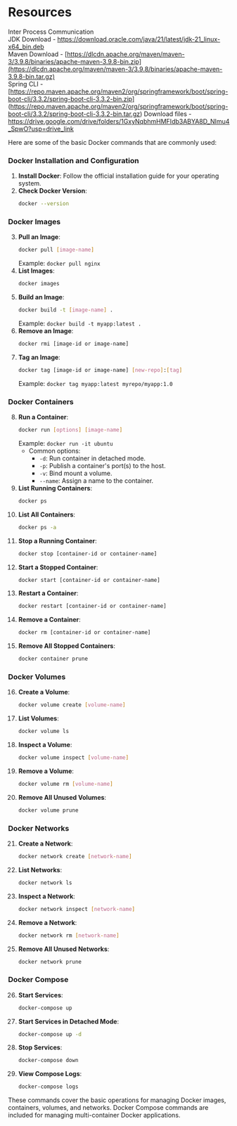 # Resources
Inter Process Communication<br>
JDK Download - https://download.oracle.com/java/21/latest/jdk-21_linux-x64_bin.deb<br>
Maven Download - [https://dlcdn.apache.org/maven/maven-3/3.9.8/binaries/apache-maven-3.9.8-bin.zip](https://dlcdn.apache.org/maven/maven-3/3.9.8/binaries/apache-maven-3.9.8-bin.tar.gz)<br>
Spring CLI - [https://repo.maven.apache.org/maven2/org/springframework/boot/spring-boot-cli/3.3.2/spring-boot-cli-3.3.2-bin.zip] <br>(https://repo.maven.apache.org/maven2/org/springframework/boot/spring-boot-cli/3.3.2/spring-boot-cli-3.3.2-bin.tar.gz)
Download files - https://drive.google.com/drive/folders/1GxyNqbhmHMFIdb3ABYA8D_NImu4_SpwO?usp=drive_link <br>

Here are some of the basic Docker commands that are commonly used:

### Docker Installation and Configuration
1. **Install Docker**: Follow the official installation guide for your operating system.
2. **Check Docker Version**:
   ```sh
   docker --version
   ```

### Docker Images
3. **Pull an Image**:
   ```sh
   docker pull [image-name]
   ```
   Example: `docker pull nginx`
4. **List Images**:
   ```sh
   docker images
   ```
5. **Build an Image**:
   ```sh
   docker build -t [image-name] .
   ```
   Example: `docker build -t myapp:latest .`
6. **Remove an Image**:
   ```sh
   docker rmi [image-id or image-name]
   ```
7. **Tag an Image**:
   ```sh
   docker tag [image-id or image-name] [new-repo]:[tag]
   ```
   Example: `docker tag myapp:latest myrepo/myapp:1.0`

### Docker Containers
8. **Run a Container**:
   ```sh
   docker run [options] [image-name]
   ```
   Example: `docker run -it ubuntu`
   - Common options:
     - `-d`: Run container in detached mode.
     - `-p`: Publish a container's port(s) to the host.
     - `-v`: Bind mount a volume.
     - `--name`: Assign a name to the container.
9. **List Running Containers**:
   ```sh
   docker ps
   ```
10. **List All Containers**:
    ```sh
    docker ps -a
    ```
11. **Stop a Running Container**:
    ```sh
    docker stop [container-id or container-name]
    ```
12. **Start a Stopped Container**:
    ```sh
    docker start [container-id or container-name]
    ```
13. **Restart a Container**:
    ```sh
    docker restart [container-id or container-name]
    ```
14. **Remove a Container**:
    ```sh
    docker rm [container-id or container-name]
    ```
15. **Remove All Stopped Containers**:
    ```sh
    docker container prune
    ```

### Docker Volumes
16. **Create a Volume**:
    ```sh
    docker volume create [volume-name]
    ```
17. **List Volumes**:
    ```sh
    docker volume ls
    ```
18. **Inspect a Volume**:
    ```sh
    docker volume inspect [volume-name]
    ```
19. **Remove a Volume**:
    ```sh
    docker volume rm [volume-name]
    ```
20. **Remove All Unused Volumes**:
    ```sh
    docker volume prune
    ```

### Docker Networks
21. **Create a Network**:
    ```sh
    docker network create [network-name]
    ```
22. **List Networks**:
    ```sh
    docker network ls
    ```
23. **Inspect a Network**:
    ```sh
    docker network inspect [network-name]
    ```
24. **Remove a Network**:
    ```sh
    docker network rm [network-name]
    ```
25. **Remove All Unused Networks**:
    ```sh
    docker network prune
    ```

### Docker Compose
26. **Start Services**:
    ```sh
    docker-compose up
    ```
27. **Start Services in Detached Mode**:
    ```sh
    docker-compose up -d
    ```
28. **Stop Services**:
    ```sh
    docker-compose down
    ```
29. **View Compose Logs**:
    ```sh
    docker-compose logs
    ```

These commands cover the basic operations for managing Docker images, containers, volumes, and networks. Docker Compose commands are included for managing multi-container Docker applications.
